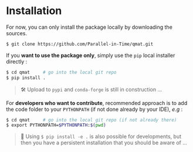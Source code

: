 
# Installation

For now, you can only install the package locally by downloading the sources.

```bash
$ git clone https://github.com/Parallel-in-Time/qmat.git
```

If you **want to use the package only**, simply use the `pip` local installer directly :

```bash
$ cd qmat     # go into the local git repo
$ pip install .
```

> 🛠️ Upload to `pypi` and `conda-forge` is still in construction ...

For **developers who want to contribute**, recommended approach is to add 
the code folder to your `PYTHONPATH` (if not done already by your IDE), _e.g_ :

```bash
$ cd qmat     # go into the local git repo (if not already there)
$ export PYTHONPATH=$PYTHONPATH:$(pwd)
```

> 🔔 Using `$ pip install -e .` is also possible for developments, but then you have a persistent installation that you should be aware of ...





